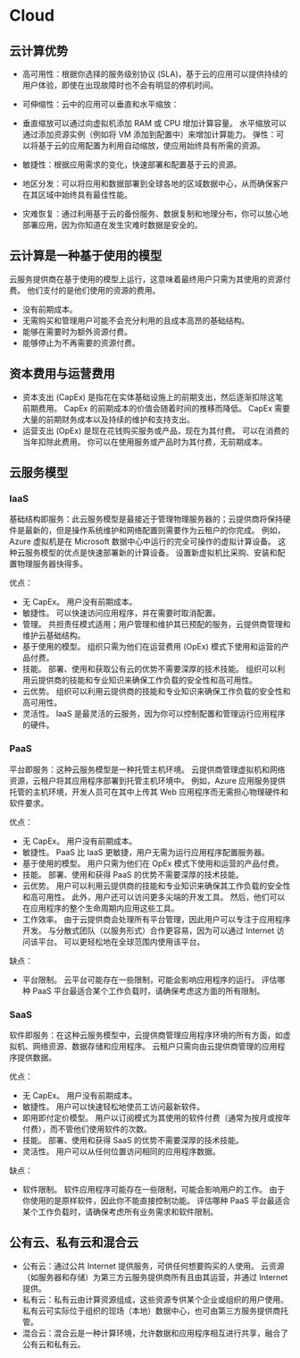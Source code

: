 # Cloud

## 云计算优势

- 高可用性：根据你选择的服务级别协议 (SLA)，基于云的应用可以提供持续的用户体验，即使在出现故障时也不会有明显的停机时间。

- 可伸缩性：云中的应用可以垂直和水平缩放：

- 垂直缩放可以通过向虚拟机添加 RAM 或 CPU 增加计算容量。
  水平缩放可以通过添加资源实例（例如将 VM 添加到配置中）来增加计算能力。
  弹性：可以将基于云的应用配置为利用自动缩放，使应用始终具有所需的资源。

- 敏捷性：根据应用需求的变化，快速部署和配置基于云的资源。

- 地区分发：可以将应用和数据部署到全球各地的区域数据中心，从而确保客户在其区域中始终具有最佳性能。

- 灾难恢复：通过利用基于云的备份服务、数据复制和地理分布，你可以放心地部署应用，因为你知道在发生灾难时数据是安全的。

## 云计算是一种基于使用的模型

云服务提供商在基于使用的模型上运行，这意味着最终用户只需为其使用的资源付费。 他们支付的是他们使用的资源的费用。

- 没有前期成本。
- 无需购买和管理用户可能不会充分利用的且成本高昂的基础结构。
- 能够在需要时为额外资源付费。
- 能够停止为不再需要的资源付费。

## 资本费用与运营费用

- 资本支出 (CapEx) 是指花在实体基础设施上的前期支出，然后逐渐扣除这笔前期费用。 CapEx 的前期成本的价值会随着时间的推移而降低。
  CapEx 需要大量的前期财务成本以及持续的维护和支持支出。
- 运营支出 (OpEx) 是现在花钱购买服务或产品，现在为其付费。 可以在消费的当年扣除此费用。 你可以在使用服务或产品时为其付费，无前期成本。

## 云服务模型

### IaaS

基础结构即服务：此云服务模型是最接近于管理物理服务器的；云提供商将保持硬件是最新的，但是操作系统维护和网络配置则需要作为云租户的你完成。 例如，Azure 虚拟机是在 Microsoft 数据中心中运行的完全可操作的虚拟计算设备。 这种云服务模型的优点是快速部署新的计算设备。 设置新虚拟机比采购、安装和配置物理服务器快得多。

优点：

- 无 CapEx。 用户没有前期成本。
- 敏捷性。 可以快速访问应用程序，并在需要时取消配置。
- 管理。 共担责任模式适用；用户管理和维护其已预配的服务，云提供商管理和维护云基础结构。
- 基于使用的模型。 组织只需为他们在运营费用 (OpEx) 模式下使用和运营的产品付费。
- 技能。 部署、使用和获取公有云的优势不需要深厚的技术技能。 组织可以利用云提供商的技能和专业知识来确保工作负载的安全性和高可用性。
- 云优势。 组织可以利用云提供商的技能和专业知识来确保工作负载的安全性和高可用性。
- 灵活性。 IaaS 是最灵活的云服务，因为你可以控制配置和管理运行应用程序的硬件。

### PaaS

平台即服务：这种云服务模型是一种托管主机环境。 云提供商管理虚拟机和网络资源，云租户将其应用程序部署到托管主机环境中。 例如，Azure 应用服务提供托管的主机环境，开发人员可在其中上传其 Web 应用程序而无需担心物理硬件和软件要求。

优点：

- 无 CapEx。 用户没有前期成本。
- 敏捷性。 PaaS 比 IaaS 更敏捷，用户无需为运行应用程序配置服务器。
- 基于使用的模型。 用户只需为他们在 OpEx 模式下使用和运营的产品付费。
- 技能。 部署、使用和获得 PaaS 的优势不需要深厚的技术技能。
- 云优势。 用户可以利用云提供商的技能和专业知识来确保其工作负载的安全性和高可用性。 此外，用户还可以访问更多尖端的开发工具。 然后，他们可以在应用程序的整个生命周期内应用这些工具。
- 工作效率。 由于云提供商会处理所有平台管理，因此用户可以专注于应用程序开发。 与分散式团队（以服务形式）合作更容易，因为可以通过 Internet 访问该平台。 可以更轻松地在全球范围内使用该平台。

缺点：

- 平台限制。 云平台可能存在一些限制，可能会影响应用程序的运行。 评估哪种 PaaS 平台最适合某个工作负载时，请确保考虑这方面的所有限制。

### SaaS

软件即服务：在这种云服务模型中，云提供商管理应用程序环境的所有方面，如虚拟机、网络资源、数据存储和应用程序。 云租户只需向由云提供商管理的应用程序提供数据。

优点：

- 无 CapEx。 用户没有前期成本。
- 敏捷性。 用户可以快速轻松地使员工访问最新软件。
- 即用即付定价模型。 用户以订阅模式为其使用的软件付费（通常为按月或按年付费），而不管他们使用软件的次数。
- 技能。 部署、使用和获得 SaaS 的优势不需要深厚的技术技能。
- 灵活性。 用户可以从任何位置访问相同的应用程序数据。

缺点：

- 软件限制。 软件应用程序可能存在一些限制，可能会影响用户的工作。 由于你使用的是原样软件，因此你不能直接控制功能。 评估哪种 PaaS 平台最适合某个工作负载时，请确保考虑所有业务需求和软件限制。

## 公有云、私有云和混合云

- 公有云：通过公共 Internet 提供服务，可供任何想要购买的人使用。 云资源（如服务器和存储）为第三方云服务提供商所有且由其运营，并通过 Internet 提供。
- 私有云：私有云由计算资源组成，这些资源专供某个企业或组织的用户使用。 私有云可实际位于组织的现场（本地）数据中心，也可由第三方服务提供商托管。
- 混合云：混合云是一种计算环境，允许数据和应用程序相互进行共享，融合了公有云和私有云。
